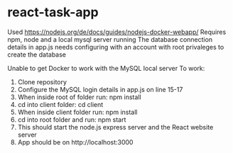 # react-task-app
Used https://nodejs.org/de/docs/guides/nodejs-docker-webapp/
Requires npm, node and a local mysql server running
The database connection details in app.js needs configuring with an account with root privaleges to create the database

Unable to get Docker to work with the MySQL local server
To work:
1. Clone repository
2. Configure the MySQL login details in app.js on line 15-17
3. When inside root of folder run: npm install
4. cd into client folder: cd client
5. When inside client folder run: npm install
6. cd into root folder and run: npm start
7. This should start the node.js express server and the React website server
8. App should be on http://localhost:3000
